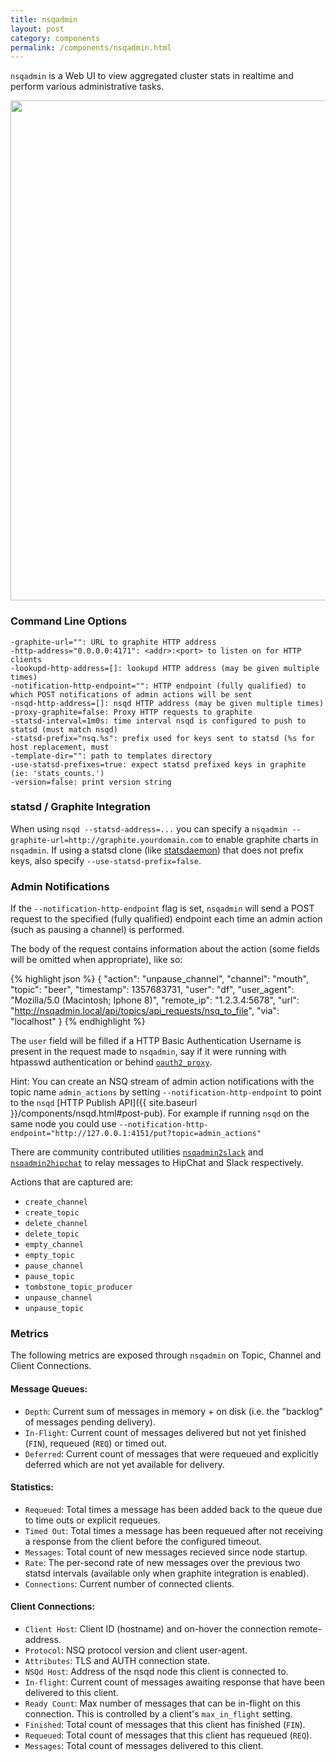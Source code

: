```yaml
---
title: nsqadmin
layout: post
category: components
permalink: /components/nsqadmin.html
---
```


`nsqadmin` is a Web UI to view aggregated cluster stats in realtime and perform various
administrative tasks.

<center>
<img src="{{ site.baseurl }}/static/img/nsqadmin_screenshot.png" width="800"/>
</center>

### Command Line Options

    -graphite-url="": URL to graphite HTTP address
    -http-address="0.0.0.0:4171": <addr>:<port> to listen on for HTTP clients
    -lookupd-http-address=[]: lookupd HTTP address (may be given multiple times)
    -notification-http-endpoint="": HTTP endpoint (fully qualified) to which POST notifications of admin actions will be sent
    -nsqd-http-address=[]: nsqd HTTP address (may be given multiple times)
    -proxy-graphite=false: Proxy HTTP requests to graphite
    -statsd-interval=1m0s: time interval nsqd is configured to push to statsd (must match nsqd)
    -statsd-prefix="nsq.%s": prefix used for keys sent to statsd (%s for host replacement, must
    -template-dir="": path to templates directory
    -use-statsd-prefixes=true: expect statsd prefixed keys in graphite (ie: 'stats_counts.')
    -version=false: print version string

### statsd / Graphite Integration

When using `nsqd --statsd-address=...` you can specify a `nsqadmin
--graphite-url=http://graphite.yourdomain.com` to enable graphite charts in `nsqadmin`. If using a
statsd clone (like [statsdaemon][statsdaemon]) that does not prefix keys, also specify
`--use-statsd-prefix=false`.

### Admin Notifications

If the `--notification-http-endpoint` flag is set, `nsqadmin` will send a POST request to the
specified (fully qualified) endpoint each time an admin action (such as pausing a channel) is
performed.

The body of the request contains information about the action (some fields will be omitted when appropriate), like so:

{% highlight json %}
{
  "action": "unpause_channel",
  "channel": "mouth",
  "topic": "beer",
  "timestamp": 1357683731,
  "user": "df",
  "user_agent": "Mozilla/5.0 (Macintosh; Iphone 8)",
  "remote_ip": "1.2.3.4:5678",
  "url": "http://nsqadmin.local/api/topics/api_requests/nsq_to_file",
  "via": "localhost"
}
{% endhighlight %}

The `user` field will be filled if a HTTP Basic Authentication Username is present in the request made to `nsqadmin`,
say if it were running with htpasswd authentication or behind [`oauth2_proxy`][oauth2_proxy].

Hint: You can create an NSQ stream of admin action notifications with the topic name `admin_actions`
by setting `--notification-http-endpoint` to point to the `nsqd` [HTTP Publish API]({{ site.baseurl }}/components/nsqd.html#post-pub). For example if running `nsqd` on the same node you could use `--notification-http-endpoint="http://127.0.0.1:4151/put?topic=admin_actions"`

There are community contributed utilities [`nsqadmin2slack`][nsqadmin2slack] and [`nsqadmin2hipchat`][nsqadmin2hipchat] to relay messages to HipChat and Slack respectively.

Actions that are captured are:

 * `create_channel`
 * `create_topic`
 * `delete_channel`
 * `delete_topic`
 * `empty_channel`
 * `empty_topic`
 * `pause_channel`
 * `pause_topic`
 * `tombstone_topic_producer`
 * `unpause_channel`
 * `unpause_topic`


[oauth2_proxy]: https://github.com/bitly/oauth2_proxy#oauth2_proxy
[statsdaemon]: https://github.com/bitly/statsdaemon
[nsqadmin2slack]: https://github.com/bensenberner/nsqadmin2slack
[nsqadmin2hipchat]: https://github.com/danielhfrank/nsqadmin2hipchat

### Metrics

The following metrics are exposed through `nsqadmin` on Topic, Channel and Client Connections.

#### Message Queues:

* `Depth`: Current sum of messages in memory + on disk (i.e. the "backlog" of messages pending delivery).
* `In-Flight`: Current count of messages delivered but not yet finished (`FIN`), requeued (`REQ`) or timed out.
* `Deferred`: Current count of messages that were requeued and explicitly deferred which are not yet available for delivery.

#### Statistics:

* `Requeued`: Total times a message has been added back to the queue due to time outs or explicit requeues.
* `Timed Out`: Total times a message has been requeued after not receiving a response from the client before the configured timeout.
* `Messages`: Total count of new messages recieved since node startup.
* `Rate`: The per-second rate of new messages over the previous two statsd intervals (available only when graphite integration is enabled).
* `Connections`: Current number of connected clients.

#### Client Connections:

* `Client Host`: Client ID (hostname) and on-hover the connection remote-address.
* `Protocol`: NSQ protocol version and client user-agent.
* `Attributes`: TLS and AUTH connection state.
* `NSQd Host`: Address of the nsqd node this client is connected to.
* `In-flight`: Current count of messages awaiting response that have been delivered to this client.
* `Ready Count`: Max number of messages that can be in-flight on this connection. This is controlled by a client's `max_in_flight` setting.
* `Finished`: Total count of messages that this client has finished (`FIN`).
* `Requeued`: Total count of messages that this client has requeued (`REQ`).
* `Messages`: Total count of messages delivered to this client.
